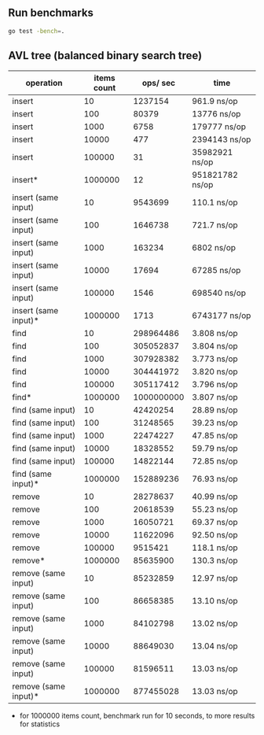 ## Run benchmarks
```bash
go test -bench=.
```

## AVL tree (balanced binary search tree)

| operation |items count| ops/ sec|time|
|-----------|-----------|---------|----|
| insert | 10 | 1237154 | 961.9 ns/op |
| insert | 100 | 80379 | 13776 ns/op |
| insert | 1000 | 6758 | 179777 ns/op |
| insert | 10000 | 477 | 2394143 ns/op |
| insert | 100000 | 31 | 35982921 ns/op |
| insert* | 1000000 | 12 | 951821782 ns/op |
| insert (same input) | 10 | 9543699 | 110.1 ns/op |
| insert (same input) | 100 | 1646738 | 721.7 ns/op |
| insert (same input) | 1000 | 163234 | 6802 ns/op |
| insert (same input) | 10000 | 17694 | 67285 ns/op |
| insert (same input) | 100000 | 1546 | 698540 ns/op |
| insert (same input)* | 1000000 | 1713 | 6743177 ns/op |
| find | 10 | 298964486 | 3.808 ns/op |
| find | 100 | 305052837 | 3.804 ns/op |
| find | 1000 | 307928382 | 3.773 ns/op |
| find | 10000 | 304441972 | 3.820 ns/op |
| find | 100000 | 305117412 | 3.796 ns/op |
| find* | 1000000 | 1000000000 | 3.807 ns/op |
| find (same input) | 10 | 42420254 | 28.89 ns/op |
| find (same input) | 100 | 31248565 | 39.23 ns/op |
| find (same input) | 1000 | 22474227 | 47.85 ns/op |
| find (same input) | 10000 | 18328552 | 59.79 ns/op |
| find (same input) | 100000 | 14822144 | 72.85 ns/op |
| find (same input)* | 1000000 | 152889236 | 76.93 ns/op |
| remove | 10 | 28278637 | 40.99 ns/op |
| remove | 100 | 20618539 | 55.23 ns/op |
| remove | 1000 | 16050721 | 69.37 ns/op |
| remove | 10000 | 11622096 | 92.50 ns/op |
| remove | 100000 | 9515421 | 118.1 ns/op |
| remove* | 1000000 | 85635900 | 130.3 ns/op |
| remove (same input) | 10 | 85232859 | 12.97 ns/op |
| remove (same input) | 100 | 86658385 | 13.10 ns/op |
| remove (same input) | 1000 | 84102798 | 13.02 ns/op |
| remove (same input) | 10000 | 88649030 | 13.04 ns/op |
| remove (same input) | 100000 | 81596511 | 13.03 ns/op |
| remove (same input)* | 1000000 | 877455028 | 13.03 ns/op |


* for 1000000 items count, benchmark run for 10 seconds, to more results for statistics